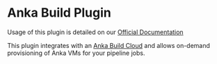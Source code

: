 # Anka Build Plugin

Usage of this plugin is detailed on our [Official Documentation](https://docs.veertu.com/anka/plugins-and-integrations/controller-+-registry/jenkins/)

This plugin integrates with an [Anka Build Cloud](https://ankadocs.veertu.com/docs/anka-build-cloud/) and allows on-demand provisioning of Anka VMs for your pipeline jobs.
